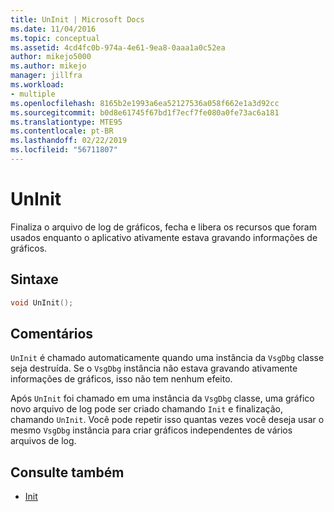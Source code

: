 ```yaml
---
title: UnInit | Microsoft Docs
ms.date: 11/04/2016
ms.topic: conceptual
ms.assetid: 4cd4fc0b-974a-4e61-9ea8-0aaa1a0c52ea
author: mikejo5000
ms.author: mikejo
manager: jillfra
ms.workload:
- multiple
ms.openlocfilehash: 8165b2e1993a6ea52127536a058f662e1a3d92cc
ms.sourcegitcommit: b0d8e61745f67bd1f7ecf7fe080a0fe73ac6a181
ms.translationtype: MTE95
ms.contentlocale: pt-BR
ms.lasthandoff: 02/22/2019
ms.locfileid: "56711807"
---
```

# <a name="uninit"></a>UnInit
Finaliza o arquivo de log de gráficos, fecha e libera os recursos que foram usados enquanto o aplicativo ativamente estava gravando informações de gráficos.

## <a name="syntax"></a>Sintaxe

```C++
void UnInit();
```

## <a name="remarks"></a>Comentários
 `UnInit` é chamado automaticamente quando uma instância da `VsgDbg` classe seja destruída. Se o `VsgDbg` instância não estava gravando ativamente informações de gráficos, isso não tem nenhum efeito.

 Após `UnInit` foi chamado em uma instância da `VsgDbg` classe, uma gráfico novo arquivo de log pode ser criado chamando `Init` e finalização, chamando `UnInit`. Você pode repetir isso quantas vezes você deseja usar o mesmo `VsgDbg` instância para criar gráficos independentes de vários arquivos de log.

## <a name="see-also"></a>Consulte também
- [Init](init.md)